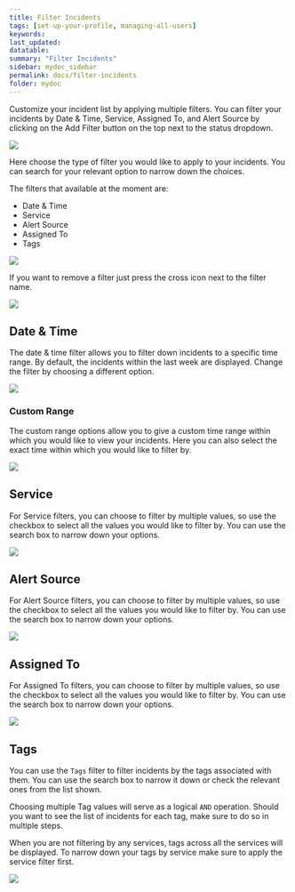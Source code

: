 ```yaml
---
title: Filter Incidents
tags: [set-up-your-profile, managing-all-users]
keywords: 
last_updated: 
datatable: 
summary: "Filter Incidents"
sidebar: mydoc_sidebar
permalink: docs/filter-incidents
folder: mydoc
---
```


Customize your incident list by applying multiple filters. You can filter your incidents by Date & Time, Service, Assigned To, and Alert Source by clicking on the Add Filter button on the top next to the status dropdown.  

![](images/filter_1.png)

Here choose the type of filter you would like to apply to your incidents. You can search for your relevant option to narrow down the choices.

The filters that available at the moment are:
- Date & Time
- Service
- Alert Source
- Assigned To
- Tags

![](images/filter_2.png)

If you want to remove a filter just press the cross icon next to the filter name.

![](images/filter_3.png)

## Date & Time

The date & time filter allows you to filter down incidents to a specific time range. By default, the incidents within the last week are displayed. Change the filter by choosing a different option.

![](images/filter_4.png)

### Custom Range

The custom range options allow you to give a custom time range within which you would like to view your incidents. Here you can also select the exact time within which you would like to filter by.

![](images/filter_5.png)

## Service

For Service filters, you can choose to filter by multiple values, so use the checkbox to select all the values you would like to filter by. You can use the search box to narrow down your options.

![](images/filter_6.png)

## Alert Source

For Alert Source filters, you can choose to filter by multiple values, so use the checkbox to select all the values you would like to filter by. You can use the search box to narrow down your options.

![](images/filter_7.png)

## Assigned To

For Assigned To filters, you can choose to filter by multiple values, so use the checkbox to select all the values you would like to filter by. You can use the search box to narrow down your options.

![](images/filter_8.png)

## Tags

You can use the `Tags` filter to filter incidents by the tags associated with them. You can use the search box to narrow it down or check the relevant ones from the list shown. 

Choosing multiple Tag values will serve as a logical `AND` operation. Should you want to see the list of incidents for each tag, make sure to do so in multiple steps.  

When you are not filtering by any services, tags across all the services will be displayed. To narrow down your tags by service make sure to apply the service filter first.

![](images/filter_9.png)